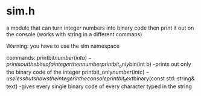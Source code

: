 # sim.h
a module that can turn integer numbers into binary code then print it out on the console (works with string in a different commans)

Warning: you have to use the sim namespace

commands:
  printbit$number(int a) -prints out the bits of a integer then number
  printbit_only$bin(int b) -prints out only the binary code of the integer
  printbit_only$number(int c) -useless but shows the integer in the console
  printbit_text$binary(const std::string& text) -gives every single binary code of every character typed in the string 
  

